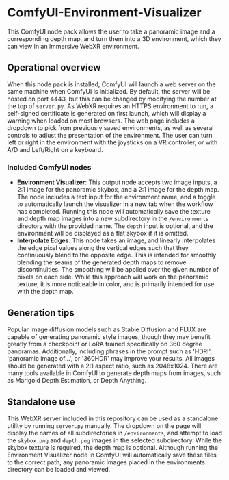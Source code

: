 # ComfyUI-Environment-Visualizer
This ComfyUI node pack allows the user to take a panoramic image and a corresponding depth map, and turn them into a 3D environment, which they can view in an immersive WebXR environment.

## Operational overview
When this node pack is installed, ComfyUI will launch a web server on the same machine when ComfyUI is initialized. By default, the server will be hosted on port 4443, but this can be changed by modifying the number at the top of `server.py`. As WebXR requires an HTTPS environment to run, a self-signed certificate is generated on first launch, which will display a warning when loaded on most browsers. The web page includes a dropdown to pick from previously saved environments, as well as several controls to adjust the presentation of the environment. The user can turn left or right in the environment with the joysticks on a VR controller, or with A/D and Left/Right on a keyboard.

### Included ComfyUI nodes
- **Environment Visualizer**: This output node accepts two image inputs, a 2:1 image for the panoramic skybox, and a 2:1 image for the depth map. The node includes a text input for the environment name, and a toggle to automatically launch the visualizer in a new tab when the workflow has completed. Running this node will automatically save the texture and depth map images into a new subdirectory in the `/environments` directory with the provided name. The `depth` input is optional, and the environment will be displayed as a flat skybox if it is omitted.
- **Interpolate Edges**: This node takes an image, and linearly interpolates the edge pixel values along the vertical edges such that they continuously blend to the opposite edge. This is intended for smoothly blending the seams of the generated depth maps to remove discontinuities. The smoothing will be applied over the given number of pixels on each side. While this approach will work on the panoramic texture, it is more noticeable in color, and is primarily intended for use with the depth map.

## Generation tips
Popular image diffusion models such as Stable Diffusion and FLUX are capable of generating panoramic style images, though they may benefit greatly from a checkpoint or LoRA trained specifically on 360 degree panoramas. Additionally, including phrases in the prompt such as 'HDRI', 'panoramic image of...', or '360HDR' may improve your results. All images should be generated with a 2:1 aspect ratio, such as 2048x1024. There are many tools available in ComfyUI to generate depth maps from images, such as Marigold Depth Estimation, or Depth Anything.

## Standalone use
This WebXR server included in this repository can be used as a standalone utility by running `server.py` manually. The dropdown on the page will display the names of all subdirectories in `/environments`, and attempt to load the `skybox.png` and `depth.png` images in the selected subdirectory. While the skybox texture is required, the depth map is optional. Although running the Environment Visualizer node in ComfyUI will automatically save these files to the correct path, any panoramic images placed in the environments directory can be loaded and viewed.
